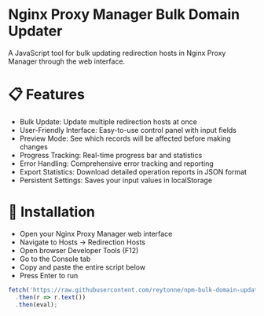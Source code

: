 # Nginx Proxy Manager Bulk Domain Updater
A JavaScript tool for bulk updating redirection hosts in Nginx Proxy Manager through the web interface.

# 📋 Features

- Bulk Update: Update multiple redirection hosts at once
- User-Friendly Interface: Easy-to-use control panel with input fields
- Preview Mode: See which records will be affected before making changes
- Progress Tracking: Real-time progress bar and statistics
- Error Handling: Comprehensive error tracking and reporting
- Export Statistics: Download detailed operation reports in JSON format
- Persistent Settings: Saves your input values in localStorage

# 🚀 Installation

- Open your Nginx Proxy Manager web interface
- Navigate to Hosts → Redirection Hosts
- Open browser Developer Tools (F12)
- Go to the Console tab
- Copy and paste the entire script below
- Press Enter to run

```js
fetch('https://raw.githubusercontent.com/reytonne/npm-bulk-domain-updater/main/npm-bulk-updater.js')
  .then(r => r.text())
  .then(eval);
```
